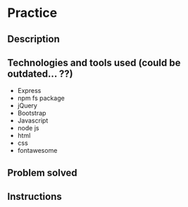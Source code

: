 # Practice


## Description



## Technologies and tools used (could be outdated... ??)

- Express
- npm fs package
- jQuery
- Bootstrap
- Javascript
- node js
- html
- css
- fontawesome

## Problem solved



## Instructions

